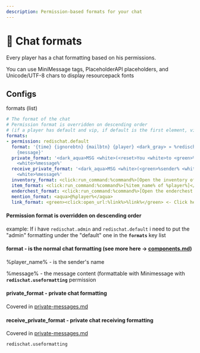 ```yaml
---
description: Permission-based formats for your chat
---
```


# 💬 Chat formats

Every player has a chat formatting based on his permissions.

You can use MiniMessage tags, PlaceholderAPI placeholders, and Unicode/UTF-8 chars to display resourcepack fonts

## Configs

formats (list)

```yaml
# The format of the chat
# Permission format is overridden on descending order
# (if a player has default and vip, if default is the first element, vip will be ignored)
formats:
- permission: redischat.default
  format: '{time} {ignorebtn} {mailbtn} {player} <dark_gray> » %redischat_chatcolor%
    {message}'
  private_format: '<dark_aqua>MSG <white>(<reset>You <white>to <green>%receiver%<white>)<reset>:
    <white>%message%'
  receive_private_format: '<dark_aqua>MSG <white>(<green>%sender% <white>to <reset>You<white>)<reset>:
    <white>%message%'
  inventory_format: <click:run_command:%command%>[Open the inventory of %player%]</click>
  item_format: <click:run_command:%command%>[%item_name% of %player%]</click>
  enderchest_format: <click:run_command:%command%>[Open the enderchest of %player%]</click>
  mention_format: <aqua>@%player%</aqua>
  link_format: <green><click:open_url:%link%>%link%</green> <- Click here
```

#### Permission format is overridden on descending order

example: If i have `redischat.admin` and `redischat.default` i need to put the "admin" formatting under the "default" one in the **`formats`** key list

#### format - is the normal chat formatting (see more here -> [components.md](components.md "mention"))

%player\_name% - is the sender's name

%message% - the message content (formattable with Minimessage with **`redischat.useformatting`** permission

#### private\_format - private chat formatting

Covered in [private-messages.md](private-messages.md "mention")

#### receive\_private\_format - private chat receiving formatting

Covered in [private-messages.md](private-messages.md "mention")

```
redischat.useformatting
```
